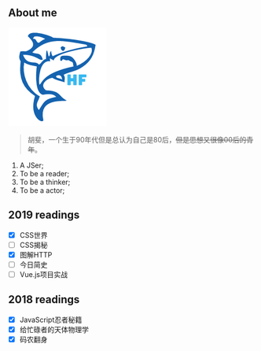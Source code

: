 ## About me
![logo](./assets/avatar.png)
> 胡斐，一个生于90年代但是总认为自己是80后，~~但是思想又很像00后的青年~~。
 
1. A JSer;
2. To be a reader;
3. To be a thinker;
4. To be a actor;



## 2019 readings
- [x] CSS世界
- [ ] CSS揭秘
- [x] 图解HTTP
- [ ] 今日简史
- [ ] Vue.js项目实战

## 2018 readings
- [x] JavaScript忍者秘籍
- [x] 给忙碌者的天体物理学
- [x] 码农翻身
